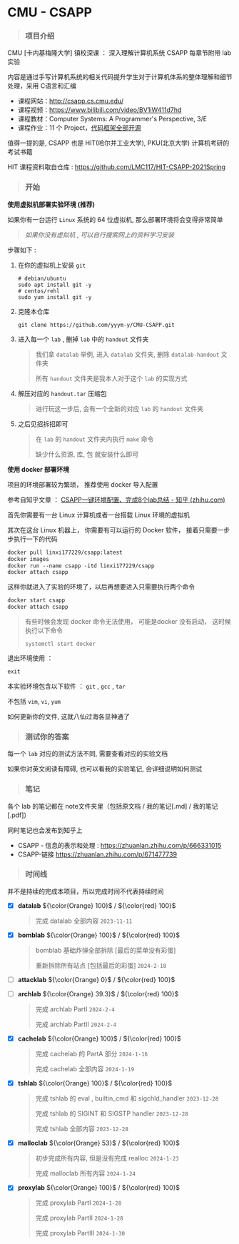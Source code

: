 # CMU - CSAPP

> ### **项目介绍**

CMU [卡内基梅隆大学] 镇校深课 ： 深入理解计算机系统 CSAPP 每章节附带 lab 实验

内容是通过手写计算机系统的相关代码提升学生对于计算机体系的整体理解和细节处理，采用 C语言和汇编

- 课程网站：http://csapp.cs.cmu.edu/
- 课程视频：https://www.bilibili.com/video/BV1iW411d7hd
- 课程教材：Computer Systems: A Programmer's Perspective, 3/E
- 课程作业：11 个 Project，[代码框架全部开源](http://csapp.cs.cmu.edu/3e/labs.html)

值得一提的是, CSAPP 也是 HIT(哈尔并工业大学), PKU(北京大学) 计算机考研的考试书籍

HIT 课程资料取自仓库 : https://github.com/LMC117/HIT-CSAPP-2021Spring



> ### **开始**

**使用虚拟机部署实验环境 (推荐)**

如果你有一台运行 `Linux` 系统的 64 位虚拟机, 那么部署环境将会变得非常简单

>  *如果你没有虚拟机 , 可以自行搜索网上的资料学习安装*

步骤如下 : 

1. 在你的虚拟机上安装 `git`

   ```
   # debian/ubuntu
   sudo apt install git -y
   # centos/rehl
   sudo yum install git -y
   ```

2. 克隆本仓库

   ```
   git clone https://github.com/yyym-y/CMU-CSAPP.git
   ```

3. 进入每一个 `lab` , 删掉 `lab` 中的 `handout` 文件夹

   > 我们拿 `datalab` 举例, 进入 `datalab` 文件夹, 删除 `datalab-handout` 文件夹
   >
   > 所有 `handout` 文件夹是我本人对于这个 `lab` 的实现方式

4. 解压对应的 `handout.tar` 压缩包

   > 进行玩这一步后, 会有一个全新的对应 `lab` 的 `handout` 文件夹

5. 之后见招拆招即可

   > 在 `lab` 的 `handout` 文件夹内执行 `make` 命令
   >
   > 缺少什么资源, 库, 包 就安装什么即可



**使用 docker 部署环境**


项目的环境部署较为繁琐， 推荐使用 docker 导入配置


参考自知乎文章 ： [CSAPP一键环境配置、完成8个lab总结 - 知乎 (zhihu.com)](https://zhuanlan.zhihu.com/p/505497911)

首先你需要有一台 Linux 计算机或者一台搭载 Linux 环境的虚拟机

其次在这台 Linux 机器上， 你需要有可以运行的 Docker 软件， 接着只需要一步步执行一下的代码

```dockerfile
docker pull linxi177229/csapp:latest
docker images
docker run --name csapp -itd linxi177229/csapp 
docker attach csapp
```

这样你就进入了实验的环境了，以后再想要进入只需要执行两个命令

```dockerfile
docker start csapp
docker attach csapp
```

> 有些时候会发现 docker 命令无法使用， 可能是docker 没有启动， 这时候执行以下命令
>
> ```linux
> systemctl start docker
> ```

退出环境使用 ：

```dockerfile
exit
```

本实验环境包含以下软件 ： `git` , `gcc` , `tar`

不包括  `vim`,  `vi`,  `yum`

如何更新你的文件, 这就八仙过海各显神通了



> ### 测试你的答案

每一个 `lab` 对应的测试方法不同, 需要查看对应的实验文档

如果你对英文阅读有障碍, 也可以看我的实验笔记, 会详细说明如何测试



> ### 笔记

各个 lab 的笔记都在 note文件夹里（包括原文档 / 我的笔记[.md] / 我的笔记 [.pdf]）

同时笔记也会发布到知乎上

* CSAPP - 信息的表示和处理 : https://zhuanlan.zhihu.com/p/666331015
* CSAPP-链接 https://zhuanlan.zhihu.com/p/671477739



> ### 时间线

并不是持续的完成本项目，所以完成时间不代表持续时间

- [x] **datalab**			${\color{Orange} 100}$ / ${\color{red} 100}$

  > 完成 datalab 全部内容	`2023-11-11`

- [x] **bomblab**          ${\color{Orange} 100}$ / ${\color{red} 100}$

  > bomblab 基础炸弹全部拆除 [最后的菜单没有彩蛋]
  >
  > 重新拆除所有站点 [包括最后的彩蛋]     `2024-2-18`

- [ ] **attacklab**         ${\color{Orange} 0}$ / ${\color{red} 100}$

- [ ] **archlab**            ${\color{Orange} 39.3}$ / ${\color{red} 100}$

  > 完成 archlab PartI     `2024-2-4`
  >
  > 完成 archlab PartII     `2024-2-4`

- [x] **cachelab**          ${\color{Orange} 100}$ / ${\color{red} 100}$

  > 完成 cachelab 的 PartA 部分    `2024-1-16`
  >
  > 完成 cachelab 全部内容      `2024-1-19`

- [x] **tshlab**               ${\color{Orange} 100}$ / ${\color{red} 100}$

  > 完成 tshlab 的 eval , builtin_cmd 和 sigchld_handler      `2023-12-28`
  >
  > 完成 tshlab 的 SIGINT 和 SIGSTP handler      `2023-12-28`
  >
  > 完成 tshlab 全部内容     `2023-12-28`

- [x] **malloclab**        ${\color{Orange} 53}$ / ${\color{red} 100}$

  > 初步完成所有内容, 但是没有完成 realloc    `2024-1-23`
  >
  > 完成 malloclab 所有内容    `2024-1-24`

- [x] **proxylab**          ${\color{Orange} 100}$ / ${\color{red} 100}$

  > 完成 proxylab PartI    `2024-1-28`
  >
  > 完成 proxylab PartII    `2024-1-28`
  >
  > 完成 proxylab PartIII     `2024-1-30`



